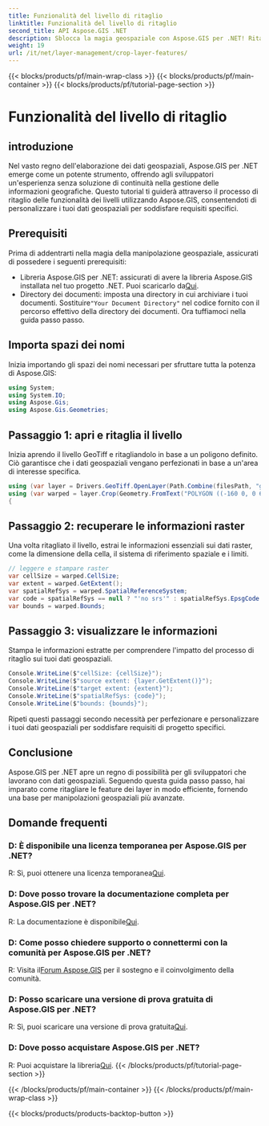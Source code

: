 ```yaml
---
title: Funzionalità del livello di ritaglio
linktitle: Funzionalità del livello di ritaglio
second_title: API Aspose.GIS .NET
description: Sblocca la magia geospaziale con Aspose.GIS per .NET! Ritaglia le funzionalità del livello senza sforzo. Scarica la prova gratis adesso. #Aspose #GIS #geospaziale
weight: 19
url: /it/net/layer-management/crop-layer-features/
---
```


{{< blocks/products/pf/main-wrap-class >}}
{{< blocks/products/pf/main-container >}}
{{< blocks/products/pf/tutorial-page-section >}}

# Funzionalità del livello di ritaglio

## introduzione
Nel vasto regno dell'elaborazione dei dati geospaziali, Aspose.GIS per .NET emerge come un potente strumento, offrendo agli sviluppatori un'esperienza senza soluzione di continuità nella gestione delle informazioni geografiche. Questo tutorial ti guiderà attraverso il processo di ritaglio delle funzionalità dei livelli utilizzando Aspose.GIS, consentendoti di personalizzare i tuoi dati geospaziali per soddisfare requisiti specifici.
## Prerequisiti
Prima di addentrarti nella magia della manipolazione geospaziale, assicurati di possedere i seguenti prerequisiti:
-  Libreria Aspose.GIS per .NET: assicurati di avere la libreria Aspose.GIS installata nel tuo progetto .NET. Puoi scaricarlo da[Qui](https://releases.aspose.com/gis/net/).
-  Directory dei documenti: imposta una directory in cui archiviare i tuoi documenti. Sostituire`"Your Document Directory"` nel codice fornito con il percorso effettivo della directory dei documenti.
Ora tuffiamoci nella guida passo passo.
## Importa spazi dei nomi
Inizia importando gli spazi dei nomi necessari per sfruttare tutta la potenza di Aspose.GIS:
```csharp
using System;
using System.IO;
using Aspose.Gis;
using Aspose.Gis.Geometries;
```
## Passaggio 1: apri e ritaglia il livello
Inizia aprendo il livello GeoTiff e ritagliandolo in base a un poligono definito. Ciò garantisce che i dati geospaziali vengano perfezionati in base a un'area di interesse specifica.
```csharp
using (var layer = Drivers.GeoTiff.OpenLayer(Path.Combine(filesPath, "geodetic_world.tif")))
using (var warped = layer.Crop(Geometry.FromText("POLYGON ((-160 0, 0 60, 160 0, 0 -160, -160 0))")))
{
```
## Passaggio 2: recuperare le informazioni raster
Una volta ritagliato il livello, estrai le informazioni essenziali sui dati raster, come la dimensione della cella, il sistema di riferimento spaziale e i limiti.
```csharp
// leggere e stampare raster
var cellSize = warped.CellSize;
var extent = warped.GetExtent();
var spatialRefSys = warped.SpatialReferenceSystem;
var code = spatialRefSys == null ? "'no srs'" : spatialRefSys.EpsgCode.ToString();
var bounds = warped.Bounds;
```
## Passaggio 3: visualizzare le informazioni
Stampa le informazioni estratte per comprendere l'impatto del processo di ritaglio sui tuoi dati geospaziali.
```csharp
Console.WriteLine($"cellSize: {cellSize}");
Console.WriteLine($"source extent: {layer.GetExtent()}");
Console.WriteLine($"target extent: {extent}");
Console.WriteLine($"spatialRefSys: {code}");
Console.WriteLine($"bounds: {bounds}");
```
Ripeti questi passaggi secondo necessità per perfezionare e personalizzare i tuoi dati geospaziali per soddisfare requisiti di progetto specifici.
## Conclusione
Aspose.GIS per .NET apre un regno di possibilità per gli sviluppatori che lavorano con dati geospaziali. Seguendo questa guida passo passo, hai imparato come ritagliare le feature dei layer in modo efficiente, fornendo una base per manipolazioni geospaziali più avanzate.
## Domande frequenti
### D: È disponibile una licenza temporanea per Aspose.GIS per .NET?
 R: Sì, puoi ottenere una licenza temporanea[Qui](https://purchase.aspose.com/temporary-license/).
### D: Dove posso trovare la documentazione completa per Aspose.GIS per .NET?
 R: La documentazione è disponibile[Qui](https://reference.aspose.com/gis/net/).
### D: Come posso chiedere supporto o connettermi con la comunità per Aspose.GIS per .NET?
 R: Visita il[Forum Aspose.GIS](https://forum.aspose.com/c/gis/33) per il sostegno e il coinvolgimento della comunità.
### D: Posso scaricare una versione di prova gratuita di Aspose.GIS per .NET?
 R: Sì, puoi scaricare una versione di prova gratuita[Qui](https://releases.aspose.com/).
### D: Dove posso acquistare Aspose.GIS per .NET?
 R: Puoi acquistare la libreria[Qui](https://purchase.aspose.com/buy).
{{< /blocks/products/pf/tutorial-page-section >}}

{{< /blocks/products/pf/main-container >}}
{{< /blocks/products/pf/main-wrap-class >}}

{{< blocks/products/products-backtop-button >}}
